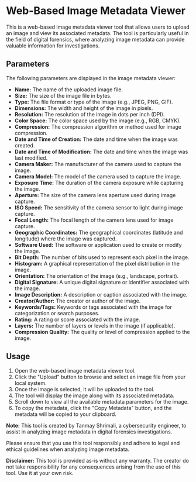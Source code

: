 # Web-Based Image Metadata Viewer

This is a web-based image metadata viewer tool that allows users to upload an image and view its associated metadata. The tool is particularly useful in the field of digital forensics, where analyzing image metadata can provide valuable information for investigations.

## Parameters

The following parameters are displayed in the image metadata viewer:

- **Name:** The name of the uploaded image file.
- **Size:** The size of the image file in bytes.
- **Type:** The file format or type of the image (e.g., JPEG, PNG, GIF).
- **Dimensions:** The width and height of the image in pixels.
- **Resolution:** The resolution of the image in dots per inch (DPI).
- **Color Space:** The color space used by the image (e.g., RGB, CMYK).
- **Compression:** The compression algorithm or method used for image compression.
- **Date and Time of Creation:** The date and time when the image was created.
- **Date and Time of Modification:** The date and time when the image was last modified.
- **Camera Maker:** The manufacturer of the camera used to capture the image.
- **Camera Model:** The model of the camera used to capture the image.
- **Exposure Time:** The duration of the camera exposure while capturing the image.
- **Aperture:** The size of the camera lens aperture used during image capture.
- **ISO Speed:** The sensitivity of the camera sensor to light during image capture.
- **Focal Length:** The focal length of the camera lens used for image capture.
- **Geographic Coordinates:** The geographical coordinates (latitude and longitude) where the image was captured.
- **Software Used:** The software or application used to create or modify the image.
- **Bit Depth:** The number of bits used to represent each pixel in the image.
- **Histogram:** A graphical representation of the pixel distribution in the image.
- **Orientation:** The orientation of the image (e.g., landscape, portrait).
- **Digital Signature:** A unique digital signature or identifier associated with the image.
- **Image Description:** A description or caption associated with the image.
- **Creator/Author:** The creator or author of the image.
- **Keywords/Tags:** Keywords or tags associated with the image for categorization or search purposes.
- **Rating:** A rating or score associated with the image.
- **Layers:** The number of layers or levels in the image (if applicable).
- **Compression Quality:** The quality or level of compression applied to the image.

## Usage

1. Open the web-based image metadata viewer tool.
2. Click the "Upload" button to browse and select an image file from your local system.
3. Once the image is selected, it will be uploaded to the tool.
4. The tool will display the image along with its associated metadata.
5. Scroll down to view all the available metadata parameters for the image.
6. To copy the metadata, click the "Copy Metadata" button, and the metadata will be copied to your clipboard.

**Note:** This tool is created by Tanmay Shrimali, a cybersecurity engineer, to assist in analyzing image metadata in digital forensics investigations.

Please ensure that you use this tool responsibly and adhere to legal and ethical guidelines when analyzing image metadata.

**Disclaimer:** This tool is provided as-is without any warranty. The creator do not take responsibility for any consequences arising from the use of this tool. Use it at your own risk.

